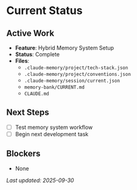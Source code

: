 # Current Status

## Active Work
- **Feature**: Hybrid Memory System Setup
- **Status**: Complete
- **Files**:
  - `.claude-memory/project/tech-stack.json`
  - `.claude-memory/project/conventions.json`
  - `.claude-memory/session/current.json`
  - `memory-bank/CURRENT.md`
  - `CLAUDE.md`

## Next Steps
- [ ] Test memory system workflow
- [ ] Begin next development task

## Blockers
- None

*Last updated: 2025-09-30*
